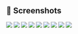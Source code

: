 ## 📱 Screenshots
![](prtsc_1.jpg)
![](prtsc_2.jpg)
![](prtsc_3.jpg)
![](prtsc_4.jpg)
![](prtsc_5.jpg)
![](prtsc_6.jpg)
![](prtsc_7.jpg)
![](prtsc_8.jpg)
![](prtsc_9.jpg)
